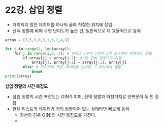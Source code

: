 # 22강. 삽입 정렬



* 처리되지 않은 데이터를 하나씩 골라 적절한 위치에 삽입
* 선택 정렬에 비해 구현 난이도가 높은 편, 일반적으로 더 효율적으로 동작



```python
array = [7,5,9,0,3,1,6,2,4,8]

for i in range(1, len(array)):
    for j in range(i,0,-1): # 인덱스 i부터 1까지 1씩 감소하며 반복하는 문법
        if array[j] < array[j-1]: # 한 칸씩 왼쪽으로 이동
            array[j], array[j-1] = array[j-1], array[j]
        else: # 자기보다 작은 데이터를 만나면 그 위치에서 멈춤
            break
print(array)
```



**삽입 정렬의 시간 복잡도**

* 삽입 정렬의 시간 복잡도는 O(N²) 이며, 선택 정렬과 마찬가지로 반복문이 두 번 중첩
* 현재 리스트의 데이터가 거의 정렬되어 있는 상태라면 빠르게 동작
  * 최선의 경우 O(N)의 시간 복잡도를 가진다.
  * 